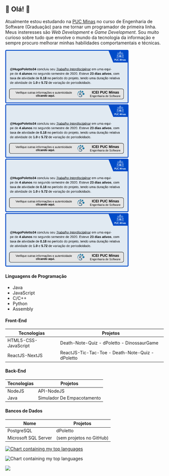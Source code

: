 ## :star2: Olá! :star2:

Atualmente estou estudando na [PUC Minas](https://www.pucminas.br/main/Paginas/default.aspx) no curso de Engenharia de Software (Graduação) para me tornar um programador de primeira linha. Meus insteresses são _Web Development_ e _Game Development_. Sou muito curioso sobre tudo que envolve o mundo da tecnologia da informação e sempre procuro melhorar minhas habilidades comportamentais e técnicas.

[<img src="HugoPoletto34-plf-es-2020-2-tiii-0924100-e-sports-treino-entre-equipes.svg" height="170" />](https://github.com/icei-pucminas/pbe-pco-si-2021-1-ti-apn-8285100-prim)
[<img src="HugoPoletto34-plf-es-2020-2-tiii-0924100-e-sports-treino-entre-equipes.svg" height="170" />](https://github.com/icei-pucminas/pbe-pco-si-2021-1-ti-apn-8285100-prim)
[<img src="HugoPoletto34-plf-es-2020-2-tiii-0924100-e-sports-treino-entre-equipes.svg" height="170" />](https://github.com/icei-pucminas/pbe-pco-si-2021-1-ti-apn-8285100-prim)
[<img src="HugoPoletto34-plf-es-2020-2-tiii-0924100-e-sports-treino-entre-equipes.svg" height="170" />](https://github.com/icei-pucminas/pbe-pco-si-2021-1-ti-apn-8285100-prim)

#### Linguagens de Programação
- Java
- JavaScript
- C/C++
- Python
- Assembly

#### Front-End
Tecnologias | Projetos 
--|--
HTML5-CSS-JavaScript | Death-Note-Quiz - dPoletto - DinossaurGame
ReactJS-NextJS | ReactJS-Tic-Tac-Toe - Death-Note-Quiz - dPoletto

#### Back-End
Tecnologias | Projetos
--|--
NodeJS | API-NodeJS
Java | Simulador De Empacotamento

#### Bancos de Dados
Nome | Projetos
--|--
PostgreSQL | dPoletto 
Microsoft SQL Server | (sem projetos no GitHub)

[<img src="https://raw.githubusercontent.com/ssmi-research-group/githubEngagementAnalysis/certificate-image/Certificates/ICEI-PUC-Minas-PPLES-TI/plf-es-2020-2-tiii-0924100-e-sports-treino-entre-equipes/HugoPoletto34-plf-es-2020-2-tiii-0924100-e-sports-treino-entre-equipes.svg?token=AP7K42L327HKNIEQ6UPXP53AZ5I7C" height="170" alt="Chart containing my top languages" />](https://github.com/ICEI-PUC-Minas-PPLES-TI/plf-es-2020-2-tiii-0924100-e-sports-treino-entre-equipes)

<img src="https://raw.githubusercontent.com/ssmi-research-group/githubEngagementAnalysis/certificate-image/Certificates/ICEI-PUC-Minas-PPLES-TI/plf-es-2020-2-tiii-0924100-e-sports-treino-entre-equipes/HugoPoletto34-plf-es-2020-2-tiii-0924100-e-sports-treino-entre-equipes.svg?token=AP7K42L327HKNIEQ6UPXP53AZ5I7C" height="220" alt="Chart containing my top languages" />

![](https://raw.githubusercontent.com/ssmi-research-group/githubEngagementAnalysis/certificate-image/Certificates/ICEI-PUC-Minas-PPLES-TI/plf-es-2020-2-tiii-0924100-e-sports-treino-entre-equipes/HugoPoletto34-plf-es-2020-2-tiii-0924100-e-sports-treino-entre-equipes.svg?token=AP7K42L327HKNIEQ6UPXP53AZ5I7C)

